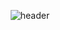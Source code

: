 <div align="center">
  
![header](https://capsule-render.vercel.app/api?type=transparent&text="Welcome_To_MyZone!"&fontColor=335bb0)
</div>

